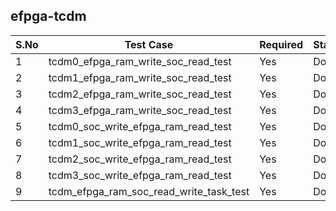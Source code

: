 ## efpga-tcdm

|S.No	| Test Case	| Required	| Status	| Pass/Fail|
| ---   | ---       | ---       | ---       | ---       |
|1	| tcdm0_efpga_ram_write_soc_read_test	    | Yes	    | Done	    | Pass      |
|2	| tcdm1_efpga_ram_write_soc_read_test	| Yes	    | Done	    | Pass      |
|3	| tcdm2_efpga_ram_write_soc_read_test	    | Yes	    | Done	    | Pass      |
|4	| tcdm3_efpga_ram_write_soc_read_test	| Yes	    | Done	    | Pass      |
|5	| tcdm0_soc_write_efpga_ram_read_test	    | Yes	| Done	| Pass|
|6	| tcdm1_soc_write_efpga_ram_read_test	| Yes	| Done	| Pass|
|7	| tcdm2_soc_write_efpga_ram_read_test	| Yes	| Done	| Pass|
|8	| tcdm3_soc_write_efpga_ram_read_test	| Yes	| Done	| Pass|
|9	| tcdm_efpga_ram_soc_read_write_task_test	| Yes	| Done	| Pass|

